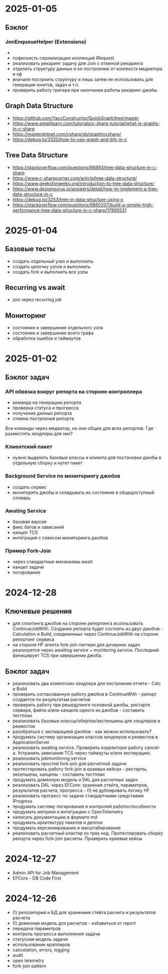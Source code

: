 # 2025-01-05

## Бэклог

### JonEnqueueHelper (Extensions)
- 
- пофискисть сериализацию коллекций IRequest
- реализовать рекаринг задачу для Join с отменой рекаринга
- отделить структуру данных и ее построение от контекста медиатора и хф
- вначале построить структуру и лишь затем ее использовать для генерации юнитов, задач и т.п.
- проверить работу тригера при окончании работы рекаринг джобы


## Graph Data Structure
- https://github.com/YaccConstructor/QuickGraph/tree/master
- https://www.simplilearn.com/tutorials/c-sharp-tutorial/what-is-graphs-in-c-sharp
- https://masterdotnet.com/csharp/ds/graphincsharp/
- https://debug.to/3320/how-to-use-graph-and-bfs-in-c

## Tree Data Structure 
- https://stackoverflow.com/questions/66893/tree-data-structure-in-c-sharp
- https://www.c-sharpcorner.com/article/tree-data-structure/
- https://www.geeksforgeeks.org/introduction-to-tree-data-structure/
- https://www.designgurus.io/answers/detail/how-to-implement-a-tree-data-structure-in-c
- https://debug.to/3253/tree-in-data-structure-using-c
- https://stackoverflow.com/questions/9860207/build-a-simple-high-performance-tree-data-structure-in-c-sharp/17995531

# 2025-01-04

## Базовые тесты
- создать отдельный узел и выполнить
- создать цепочку узлов и выполнить
- создать fork и выполнить все узлы

## Recurring vs await
-  join через recurring job

## Mониторинг
- состояние и завершение отдельного узла
- состояние и завершение всего графа
- обработка ошибок и таймаутов


 
# 2025-01-02

## Бэклог задач

### API обвязка вокруг репорта на стороне контроллера
- команда на генерацию репорта
- проверка статуса и прогресса
- получение данных репорта
- отмена построения репорта

Все команды через медиатор, но они общие для всех репортов. Где разместить хендлеры для них?

### Клиентский пакет
- нужно выделить базовые классы и клиента для постановки джобы в отдельную сборку и нугет пакет

### Background Service по мониторингу джобов
- создать сервис
- мониторить джобы и складывать их состояние в общедоступный словарь

### Awating Service
- базовая версия
- фикс багов и зависаний
- канцел TCS
- интеграция с севисом мониторинга джобов

### Пример Fork-Join 
- через стандартные механизмы await
- канцел задачи
- логирование



# 2024-12-28

## Ключевые решения
- для сплитинга джобов на стороне репортинга исопльзовать ContinueJobWith. Создание репорта будет состоять из двух джобов - Calculation и Build, соединенных через ContinueJobWith на стороне репортинг сервиса
- на стороне HF агента fork-join паттерн для дочерних задач реализуется через awaiting service + monitoring service. Последний финиширует TCS при завершении джоба.

## Бэклог задач
- реализовать два клиентских хендлера для построения отчета - Calc и Build
- проверить согласованную работу джобов в ContinueWith - репорт создается по результатам расчетов
- проверить работу при решедулинге основной джобы, рестарте сервера, файла и/или канцела одного из джобов - составить тестплан
- реализовать базовые классы/обертки/экстеншены для хэндлеров и реквестов
- разобраться с экспирацией джобов - как можно использовать?
- продумать систему организации классов хендлеров и реквестов в ApplicationServer
- реализовать awating service. Проверить корректную работу cancel-а. Устранить зависания TCS через таймауты и/или экспирацию.
- реализовать jobmonitoring service
- реализовать простой fork-join для расчетной задачи
- протестировать работу fork-join в краевых кейсах - рестарты, эксепшены, канцелы - составить тестплан
- продумать доменную модель и DAL для расчетных задач
- реализовать DAL через EFCore: хранение стейта, параметров, результатов расчета, прогресса - (!) не дублировать логику HF
- реализовать прогресс по задаче стандартными средствами IProgress
- продумать систему логирования и контролей работоспособности
- продумать метрики и интеграцию с OpenTelemetry
- написать документацию в формате md
- продумать архитектуру пакетов и деплоя
- продумать версионирование и масштабирование
- реализовать расчетный кластер из трех нод. Протестировать сборку репорта через fork-join расчеты. Проверить краевые кейсы


# 2024-12-27

- Admin API for Job Management
- EFCore - DB Code First

# 2024-12-26

- (!) репозиторий и БД для хранениия стейта расчета и результатов расчета
- (!) доменная модель для расчетов - избавиться от report
- передача параметров
- контроль прогресса выполнения задачи
- статусная модель задачи
- использование врапперов
- cancelation, errors, logging
- audit
- open telemetry
- fork-join pattern






